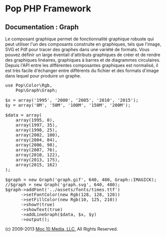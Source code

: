 Pop PHP Framework
=================

Documentation : Graph
---------------------

Le composant graphique permet de fonctionnalité graphique robuste qui peut utiliser l'un des composants construite en graphiques, tels que l'image, SVG et Pdf pour tracer des graphes dans une variété de formats. Vous pouvez définir un large éventail d'attributs graphiques de créer et de rendre des graphiques linéaires, graphiques à barres et de diagrammes circulaires. Depuis l'API entre les différentes composantes graphiques est normalisé, il est très facile d'échanger entre différents du fichier et des formats d'image dans lequel pour produire un graphe.

<pre>
use Pop\Color\Rgb,
    Pop\Graph\Graph;

$x = array('1995', '2000', '2005', '2010', '2015');
$y = array('0M', '50M', '100M', '150M', '200M');

$data = array(
    array(1995, 0),
    array(1997, 35),
    array(1998, 25),
    array(2002, 100),
    array(2004, 84),
    array(2006, 98),
    array(2007, 76),
    array(2010, 122),
    array(2013, 175),
    array(2015, 162)
);

$graph = new Graph('graph.gif', 640, 480, Graph::IMAGICK);
//$graph = new Graph('graph.svg', 640, 480);
$graph->addFont('../assets/fonts/times.ttf')
      ->setFontColor(new Rgb(128, 128, 128))
      ->setFillColor(new Rgb(10, 125, 210))
      ->showY(true)
      ->showText(true)
      ->addLineGraph($data, $x, $y)
      ->output();
</pre>

(c) 2009-2013 [Moc 10 Media, LLC.](http://www.moc10media.com) All Rights Reserved.
